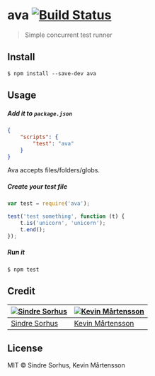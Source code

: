 # ava [![Build Status](https://travis-ci.org/sindresorhus/ava.svg?branch=master)](https://travis-ci.org/sindresorhus/ava)

> Simple concurrent test runner


## Install

```
$ npm install --save-dev ava
```


## Usage

##### Add it to `package.json`

```json
{
	"scripts": {
		"test": "ava"
	}
}
```

Ava accepts files/folders/globs.


##### Create your test file

```js
var test = require('ava');

test('test something', function (t) {
	t.is('unicorn', 'unicorn');
	t.end();
});
```

##### Run it

```
$ npm test
```


## Credit

[![Sindre Sorhus](http://gravatar.com/avatar/d36a92237c75c5337c17b60d90686bf9?s=120)](http://sindresorhus.com) | [![Kevin Mårtensson](http://gravatar.com/avatar/48fa294e3cd41680b80d3ed6345c7b4d?s=120)](https://github.com/kevva)
---|---
[Sindre Sorhus](http://sindresorhus.com) | [Kevin Mårtensson](https://github.com/kevva)


## License

MIT © Sindre Sorhus, Kevin Mårtensson
